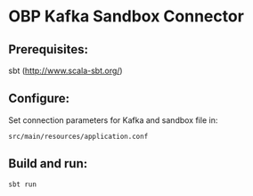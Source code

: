 OBP Kafka Sandbox Connector
===========================


Prerequisites:
--------------

  sbt (http://www.scala-sbt.org/)


Configure:
----------

  Set connection parameters for Kafka and sandbox file in:

    src/main/resources/application.conf 


Build and run:
--------------

    sbt run

